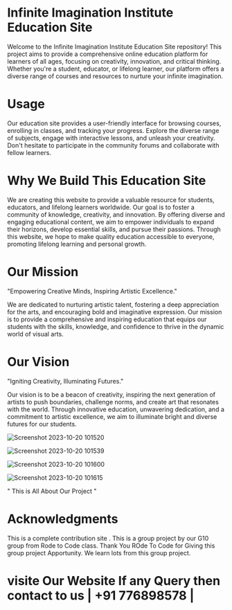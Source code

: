 # Infinite Imagination Institute Education Site

Welcome to the Infinite Imagination Institute Education Site repository! This project aims to provide a comprehensive online education platform for learners of all ages, focusing on creativity,
innovation, and critical thinking. Whether you're a student, educator, or lifelong learner, our platform offers a diverse range of courses and resources to nurture your infinite imagination.

# Usage
Our education site provides a user-friendly interface for browsing courses, enrolling in classes, and tracking your progress. Explore the diverse range of subjects, engage with interactive lessons,
and unleash your creativity. Don't hesitate to participate in the community forums and collaborate with fellow learners.

# Why We Build This Education Site
We are creating this website to provide a valuable resource for students, educators, and lifelong learners worldwide. Our goal is to foster a community of knowledge, creativity, and innovation.
By offering diverse and engaging educational content, we aim to empower individuals to expand their horizons, develop essential skills, and pursue their passions. Through this website, we hope to
make quality education accessible to everyone, promoting lifelong learning and personal growth.

# Our Mission
"Empowering Creative Minds, Inspiring Artistic Excellence."

We are dedicated to nurturing artistic talent, fostering a deep appreciation for the arts, and encouraging bold and imaginative expression. Our mission is to provide a comprehensive and inspiring
education that equips our students with the skills, knowledge, and confidence to thrive in the dynamic world of visual arts.

# Our Vision
"Igniting Creativity, Illuminating Futures."

Our vision is to be a beacon of creativity, inspiring the next generation of artists to push boundaries, challenge norms, and create art that resonates with the world. Through innovative education, 
unwavering dedication, and a commitment to artistic excellence, we aim to illuminate bright and diverse futures for our students.

![Screenshot 2023-10-20 101520](https://github.com/Chetu1911/icp6.0-group-10-project-1-html-css/assets/95085404/7e8e9e88-7420-404a-bece-4a070c58759d)


![Screenshot 2023-10-20 101539](https://github.com/Chetu1911/icp6.0-group-10-project-1-html-css/assets/95085404/d6e83b7b-a822-41fb-89b2-580692429200)


![Screenshot 2023-10-20 101600](https://github.com/Chetu1911/icp6.0-group-10-project-1-html-css/assets/95085404/a7c5335f-ba39-4091-b20f-8e19d9e1b156)


![Screenshot 2023-10-20 101615](https://github.com/Chetu1911/icp6.0-group-10-project-1-html-css/assets/95085404/be009ecf-c937-42a1-8d25-e35c396b7e5d)

  " This is All About Our Project "
# Acknowledgments
 This is a complete contribution site . This is a group project by our G10 group from Rode to Code class. Thank You ROde To Code for Giving this group project Apportunity. We learn lots from this group project.

 # visite Our Website If any Query then contact to us | +91 776898578 |

